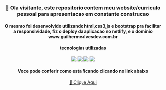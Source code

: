 <h3 align="center">🧙 Ola visitante, este repositorio contem meu website/curriculo pessoal para apresentacao em constante construcao</h3>

<h4 align="center">O mesmo foi desenvolvido utilizando html,css3,js e bootstrap pra facilitar a responsividade, fiz o deploy da aplicacao no netlify, e o dominio www.guilhermealvesdev.com.br


<h4 align="center"> tecnologias utilizadas </h4>
<div align="center">
<img src="https://img.shields.io/badge/HTML-239120?style=for-the-badge&logo=html5&logoColor=white"/>
<img src="https://img.shields.io/badge/CSS3-1572B6?style=for-the-badge&logo=css3&logoColor=white"/>
<img src="https://img.shields.io/badge/JavaScript-F7DF1E?style=for-the-badge&logo=javascript&logoColor=black"/>
<img src="https://img.shields.io/badge/Bootstrap-563D7C?style=for-the-badge&logo=bootstrap&logoColor=white"/>


<h4> Voce pode conferir como esta ficando clicando no link abaixo </h4>
<a href="https://www.guilhermealvesdev.com.br" target="_blank" >🧙 Clique Aqui</a>
</div>
